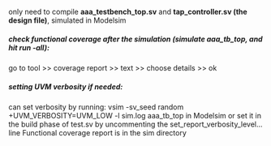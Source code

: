 only need to compile **aaa_testbench_top.sv** and **tap_controller.sv (the design file)**, simulated in Modelsim

##### check functional coverage after the simulation (simulate aaa_tb_top, and hit run -all):

go to tool >> coverage report >> text >> choose details >> ok

##### setting UVM verbosity if needed:

can set verbosity by running:
vsim -sv_seed random +UVM_VERBOSITY=UVM_LOW -l sim.log aaa_tb_top in Modelsim
or set it in the build phase of test.sv by uncommenting the set_report_verbosity_level... line
Functional coverage report is in the sim directory
